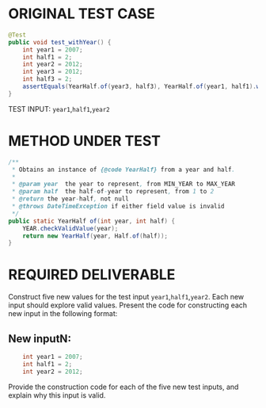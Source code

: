 # ORIGINAL TEST CASE
```java
@Test
public void test_withYear() {
    int year1 = 2007;
    int half1 = 2;
    int year2 = 2012;
    int year3 = 2012;
    int half3 = 2;
    assertEquals(YearHalf.of(year3, half3), YearHalf.of(year1, half1).withYear(year2));
}

```
TEST INPUT: `year1`,`half1`,`year2`


# METHOD UNDER TEST
```java
/**
 * Obtains an instance of {@code YearHalf} from a year and half.
 *
 * @param year  the year to represent, from MIN_YEAR to MAX_YEAR
 * @param half  the half-of-year to represent, from 1 to 2
 * @return the year-half, not null
 * @throws DateTimeException if either field value is invalid
 */
public static YearHalf of(int year, int half) {
    YEAR.checkValidValue(year);
    return new YearHalf(year, Half.of(half));
}

```


# REQUIRED DELIVERABLE
Construct five new values for the test input `year1`,`half1`,`year2`. Each new input should explore valid values. Present the code for constructing each new input in the following format:
## New inputN:
```java
    int year1 = 2007;
    int half1 = 2;
    int year2 = 2012;
```

Provide the construction code for each of the five new test inputs, and explain why this input is valid. 